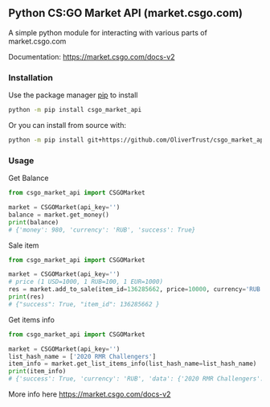 ## Python CS:GO Market API (market.csgo.com)

A simple python module for interacting with various parts of market.csgo.com

Documentation: https://market.csgo.com/docs-v2

### Installation

Use the package manager [pip](https://pip.pypa.io/en/stable/) to install

```bash
python -m pip install csgo_market_api
```
Or you can install from source with:
```bash
python -m pip install git+https://github.com/OliverTrust/csgo_market_api.git
```
### Usage

Get Balance
```python
from csgo_market_api import CSGOMarket

market = CSGOMarket(api_key='')
balance = market.get_money()
print(balance)  
# {'money': 980, 'currency': 'RUB', 'success': True}
```

Sale item
```python
from csgo_market_api import CSGOMarket

market = CSGOMarket(api_key='')
# price (1 USD=1000, 1 RUB=100, 1 EUR=1000)
res = market.add_to_sale(item_id=136285662, price=10000, currency='RUB')
print(res)
# {"success": True, "item_id": 136285662 }
```

Get items info
```python
from csgo_market_api import CSGOMarket

market = CSGOMarket(api_key='')
list_hash_name = ['2020 RMR Challengers']
item_info = market.get_list_items_info(list_hash_name=list_hash_name)
print(item_info)
# {'success': True, 'currency': 'RUB', 'data': {'2020 RMR Challengers': {'max': 19, 'min': 13, 'average': 15.962, 'history': [[1620673328, 14], [1620673323, 14], [1620673318, 14], [1620673309, 14], [1620673305, 14], [1620673301, 14], [1620673208, 16.99], [1620673146, 14], [1620673145, 14], [1620672997, 16.99], [1620672969, 16.99], [1620672950, 16.99], [1620672948, 16.99], [1620672946, 16.99], [1620672945, 16.99], [1620672944, 16.99], [1620672941, 16.99], [1620672939, 16.99], [1620672938, 16.99], [1620672933, 16.99], [1620672932, 16.99], [1620672930, 16.99], [1620672926, 16.99], [1620672851, 16.99], [1620672786, 16.99], [1620672729, 16.99], [1620672719, 16.99], [1620672701, 16.99], [1620672694, 16.99], [1620672688, 16.99], [1620672678, 16.99], [1620672659, 16.99], [1620672528, 16.99], [1620672272, 16.99], [1620672131, 16], [1620671822, 15.9], [1620671604, 18.9], [1620671352, 19], [1620671300, 17.57], [1620671144, 14], [1620671141, 14], [1620670857, 13], [1620670031, 14], [1620670028, 14], [1620670027, 14], [1620670026, 14], [1620670024, 14], [1620670022, 14], [1620669809, 16], [1620669793, 16]]}}}
```
More info here https://market.csgo.com/docs-v2
